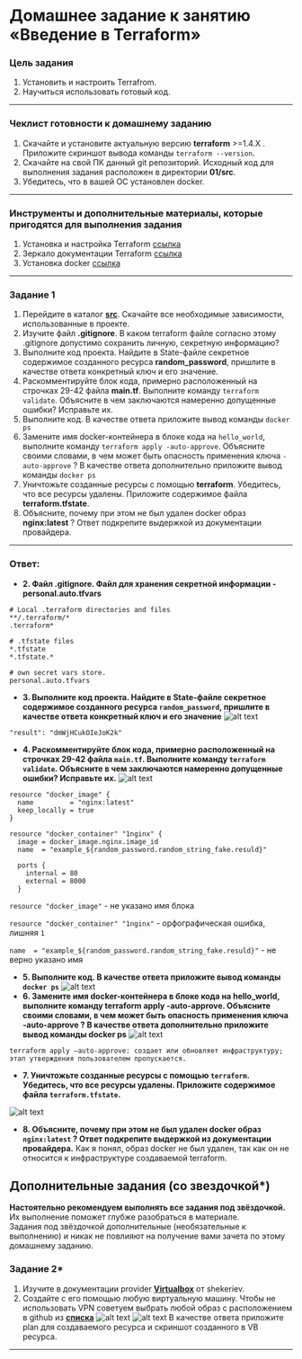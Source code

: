 # Домашнее задание к занятию «Введение в Terraform»

### Цель задания

1. Установить и настроить Terrafrom.
2. Научиться использовать готовый код.

------

### Чеклист готовности к домашнему заданию

1. Скачайте и установите актуальную версию **terraform** >=1.4.X . Приложите скриншот вывода команды ```terraform --version```.
2. Скачайте на свой ПК данный git репозиторий. Исходный код для выполнения задания расположен в директории **01/src**.
3. Убедитесь, что в вашей ОС установлен docker.

------

### Инструменты и дополнительные материалы, которые пригодятся для выполнения задания

1. Установка и настройка Terraform  [ссылка](https://cloud.yandex.ru/docs/tutorials/infrastructure-management/terraform-quickstart#from-yc-mirror)
2. Зеркало документации Terraform  [ссылка](https://registry.tfpla.net/browse/providers) 
3. Установка docker [ссылка](https://docs.docker.com/engine/install/ubuntu/) 
------

### Задание 1

1. Перейдите в каталог [**src**](https://github.com/netology-code/ter-homeworks/tree/main/01/src). Скачайте все необходимые зависимости, использованные в проекте. 
2. Изучите файл **.gitignore**. В каком terraform файле согласно этому .gitignore допустимо сохранить личную, секретную информацию?
3. Выполните код проекта. Найдите  в State-файле секретное содержимое созданного ресурса **random_password**, пришлите в качестве ответа конкретный ключ и его значение.
4. Раскомментируйте блок кода, примерно расположенный на строчках 29-42 файла **main.tf**.
Выполните команду ```terraform validate```. Объясните в чем заключаются намеренно допущенные ошибки? Исправьте их.
5. Выполните код. В качестве ответа приложите вывод команды ```docker ps```
6. Замените имя docker-контейнера в блоке кода на ```hello_world```, выполните команду ```terraform apply -auto-approve```.
Объясните своими словами, в чем может быть опасность применения ключа  ```-auto-approve``` ? В качестве ответа дополнительно приложите вывод команды ```docker ps```
7. Уничтожьте созданные ресурсы с помощью **terraform**. Убедитесь, что все ресурсы удалены. Приложите содержимое файла **terraform.tfstate**. 
8. Объясните, почему при этом не был удален docker образ **nginx:latest** ? Ответ подкрепите выдержкой из документации провайдера.
------
### Ответ:
* **2. Файл .gitignore. Файл для хранения секретной информации - personal.auto.tfvars**
```
# Local .terraform directories and files
**/.terraform/*
.terraform*

# .tfstate files
*.tfstate
*.tfstate.*

# own secret vars store.
personal.auto.tfvars 
```
* **3. Выполните код проекта. Найдите  в State-файле секретное содержимое созданного ресурса ```random_password```, пришлите в качестве ответа конкретный ключ и его значение** 
![alt text](https://github.com/filipp761/Netology-sdb-homewoks/blob/main/07-terraform-01-intro2/terraform_init.png)
```
"result": "dmWjHCukOIeJoK2k"
```

* **4. Раскомментируйте блок кода, примерно расположенный на строчках 29-42 файла ```main.tf```. Выполните команду ```terraform validate```. Объясните в чем заключаются намеренно допущенные ошибки? Исправьте их.** 
![alt text](https://github.com/filipp761/Netology-sdb-homewoks/blob/main/07-terraform-01-intro2/terraform_validate.png)
```
resource "docker_image" {             
  name         = "nginx:latest"
  keep_locally = true
}

resource "docker_container" "1nginx" {   
  image = docker_image.nginx.image_id
  name  = "example_${random_password.random_string_fake.resuld}"

  ports {
    internal = 80
    external = 8000
  }
```
```resource "docker_image"``` - не указано имя блока

```resource "docker_container" "1nginx"``` - орфографическая ошибка, лишняя ```1```

```name  = "example_${random_password.random_string_fake.resuld}"```  - не верно указано имя 

* **5. Выполните код. В качестве ответа приложите вывод команды ```docker ps```**
![alt text](https://github.com/filipp761/Netology-sdb-homewoks/blob/main/07-terraform-01-intro2/docker_ps.png)
* **6. Замените имя docker-контейнера в блоке кода на hello_world, выполните команду terraform apply -auto-approve. Объясните своими словами, в чем может быть опасность применения ключа -auto-approve ? В качестве ответа дополнительно приложите вывод команды docker ps**
![alt text](https://github.com/filipp761/Netology-sdb-homewoks/blob/main/07-terraform-01-intro2/terraform_hello_world.png)
```
terraform apply –auto-approve: создает или обновляет инфраструктуру; этап утверждения пользователем пропускается.
```
* **7. Уничтожьте созданные ресурсы с помощью ```terraform```. Убедитесь, что все ресурсы удалены. Приложите содержимое файла ```terraform.tfstate```.**

![alt text](https://github.com/filipp761/Netology-sdb-homewoks/blob/main/07-terraform-01-intro2/terraform_tfstate.png)

* **8. Объясните, почему при этом не был удален docker образ ```nginx:latest``` ? Ответ подкрепите выдержкой из документации провайдера.**
Как я понял, образ docker не был удален, так как он не относится к инфраструктуре создаваемой terraform.

## Дополнительные задания (со звездочкой*)

**Настоятельно рекомендуем выполнять все задания под звёздочкой.**   Их выполнение поможет глубже разобраться в материале.   
Задания под звёздочкой дополнительные (необязательные к выполнению) и никак не повлияют на получение вами зачета по этому домашнему заданию. 

### Задание 2*

1. Изучите в документации provider [**Virtualbox**](https://registry.tfpla.net/providers/shekeriev/virtualbox/latest/docs/overview/index) от 
shekeriev.
2. Создайте с его помощью любую виртуальную машину. Чтобы не использовать VPN советуем выбрать любой образ с расположением в github из [**списка**](https://www.vagrantbox.es/)
![alt text](https://github.com/filipp761/Netology-sdb-homewoks/blob/main/07-terraform-01-intro2/terraform_plan_VB.png)
![alt text](https://github.com/filipp761/Netology-sdb-homewoks/blob/main/07-terraform-01-intro2/VB.png)
В качестве ответа приложите plan для создаваемого ресурса и скриншот созданного в VB ресурса. 

------


